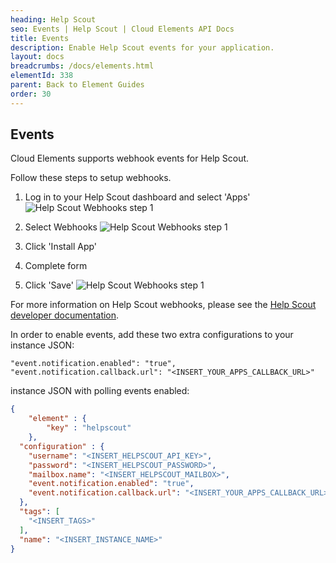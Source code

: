 ```yaml
---
heading: Help Scout
seo: Events | Help Scout | Cloud Elements API Docs
title: Events
description: Enable Help Scout events for your application.
layout: docs
breadcrumbs: /docs/elements.html
elementId: 338
parent: Back to Element Guides
order: 30
---
```


## Events

Cloud Elements supports webhook events for Help Scout.

Follow these steps to setup webhooks.

1. Log in to your Help Scout dashboard and select 'Apps'
![Help Scout Webhooks step 1](http://cloud-elements.com/wp-content/uploads/2016/08/HelpScoutWebhooks1.png)

2. Select Webhooks
![Help Scout Webhooks step 1](http://cloud-elements.com/wp-content/uploads/2016/08/HelpScoutWebhooks2.png)

3. Click 'Install App'

4. Complete form

5. Click 'Save'
![Help Scout Webhooks step 1](http://cloud-elements.com/wp-content/uploads/2016/08/HelpScoutWebhooks3.png)

For more information on Help Scout webhooks, please see the [Help Scout developer documentation](http://developer.helpscout.net/help-desk-api/webhooks/).

In order to enable events, add these two extra configurations to your instance JSON:

```
"event.notification.enabled": "true",
"event.notification.callback.url": "<INSERT_YOUR_APPS_CALLBACK_URL>"
```

instance JSON with polling events enabled:

```json
{
    "element" : {
        "key" : "helpscout"
    },
  "configuration" : {
    "username": "<INSERT_HELPSCOUT_API_KEY>",
    "password": "<INSERT_HELPSCOUT_PASSWORD>",
    "mailbox.name": "<INSERT_HELPSCOUT_MAILBOX>",
    "event.notification.enabled": "true",
    "event.notification.callback.url": "<INSERT_YOUR_APPS_CALLBACK_URL>"
  },
  "tags": [
    "<INSERT_TAGS>"
  ],
  "name": "<INSERT_INSTANCE_NAME>"
}
```
